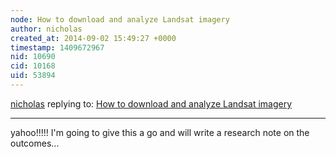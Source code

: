 ```yaml
---
node: How to download and analyze Landsat imagery
author: nicholas
created_at: 2014-09-02 15:49:27 +0000
timestamp: 1409672967
nid: 10690
cid: 10168
uid: 53894
---
```




[nicholas](../profile/nicholas) replying to: [How to download and analyze Landsat imagery](../notes/donblair/07-14-2014/how-to-download-and-use-landsat-images)

----
yahoo!!!!!  I'm going to give this a go and will write a research note on the outcomes...